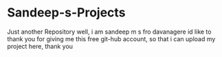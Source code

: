 # Sandeep-s-Projects
Just another Repository
well, i am sandeep m s fro davanagere id like to thank you for giving me this free git-hub account, so that i can upload my project here, thank you
